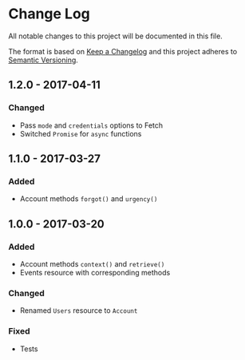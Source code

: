 # Change Log
All notable changes to this project will be documented in this file.

The format is based on [Keep a Changelog](http://keepachangelog.com/)
and this project adheres to [Semantic Versioning](http://semver.org/).

## 1.2.0 - 2017-04-11
### Changed
- Pass `mode` and `credentials` options to Fetch
- Switched `Promise` for `async` functions

## 1.1.0 - 2017-03-27
### Added
- Account methods `forgot()` and `urgency()`

## 1.0.0 - 2017-03-20
### Added
- Account methods `context()` and `retrieve()`
- Events resource with corresponding methods

### Changed
- Renamed `Users` resource to `Account`

### Fixed
- Tests
